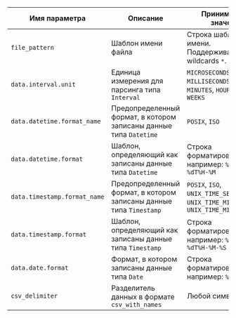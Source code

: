 |Имя параметра|Описание|Принимаемые значения|
|----|----|---|
|`file_pattern`|Шаблон имени файла|Строка шаблона имени. Поддерживаются wildcards `*`.|
|`data.interval.unit`|Единица измерения для парсинга типа `Interval`|`MICROSECONDS`, `MILLISECONDS`, `SECONDS`, `MINUTES`, `HOURS`, `DAYS`, `WEEKS`|
|`data.datetime.format_name`|Предопределенный формат, в котором записаны данные типа `Datetime`|`POSIX`, `ISO`|
|`data.datetime.format`|Шаблон, определяющий как записаны данные типа `Datetime`|Строка форматирования, например: `%Y-%m-%dT%H-%M`|
|`data.timestamp.format_name`|Предопределенный формат, в котором записаны данные типа `Timestamp`|`POSIX`, `ISO`, `UNIX_TIME_SECONDS`, `UNIX_TIME_MILLISECONDS`, `UNIX_TIME_MICROSECONDS`|
|`data.timestamp.format`|Шаблон, определяющий как записаны данные типа `Timestamp`|Строка форматирования, например: `%Y-%m-%dT%H-%M-%S`|
|`data.date.format`|Формат, в котором записаны данные типа `Date`|Строка форматирования, например: `%Y-%m-%d`|
|`csv_delimiter`|Разделитель данных в формате `csv_with_names`|Любой символ|
